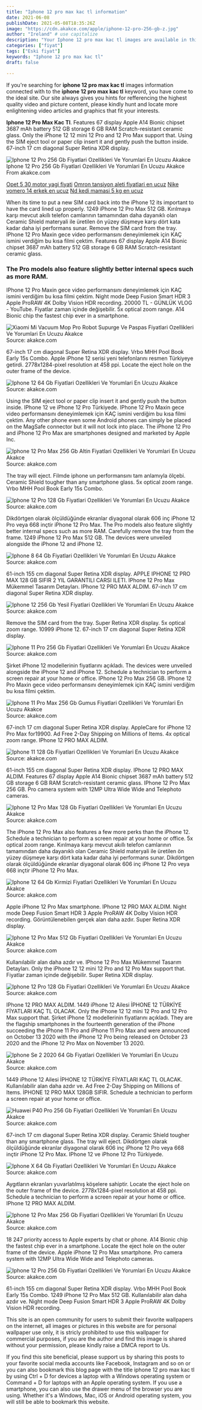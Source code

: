```yaml
---
title: "Iphone 12 pro max kac tl information"
date: 2021-06-08
publishDate: 2021-05-08T18:35:26Z
image: "https://cdn.akakce.com/apple/iphone-12-pro-256-gb-z.jpg"
author: "Ireland" # use capitalize
description: "Your Iphone 12 pro max kac tl images are available in this site. Iphone 12 pro max kac tl are a topic that is being searched for and liked by netizens now. You can Get the Iphone 12 pro max kac tl files here. Find and Download all free photos."
categories: ["fiyat"]
tags: ["Eski fiyat"]
keywords: "Iphone 12 pro max kac tl"
draft: false

---
```


If you're searching for **iphone 12 pro max kac tl** images information connected with to the **iphone 12 pro max kac tl** keyword, you have come to the ideal  site.  Our site always  gives you  hints  for refferencing  the highest  quality video and picture  content, please kindly hunt and locate more enlightening video articles and graphics  that fit your interests.

**Iphone 12 Pro Max Kac Tl**. Features 67 display Apple A14 Bionic chipset 3687 mAh battery 512 GB storage 6 GB RAM Scratch-resistant ceramic glass. Only the iPhone 12 12 mini 12 Pro and 12 Pro Max support that. Using the SIM eject tool or paper clip insert it and gently push the button inside. 67-inch 17 cm diagonal Super Retina XDR display.

![Iphone 12 Pro 256 Gb Fiyatlari Ozellikleri Ve Yorumlari En Ucuzu Akakce](https://cdn.akakce.com/apple/iphone-12-pro-256-gb-z.jpg "Iphone 12 Pro 256 Gb Fiyatlari Ozellikleri Ve Yorumlari En Ucuzu Akakce")
Iphone 12 Pro 256 Gb Fiyatlari Ozellikleri Ve Yorumlari En Ucuzu Akakce From akakce.com

[Opet 5 30 motor yagi fiyati](/opet-5-30-motor-yagi-fiyati/)
[Omron tansiyon aleti fiyatlari en ucuz](/omron-tansiyon-aleti-fiyatlari-en-ucuz/)
[Nike vomero 14 erkek en ucuz](/nike-vomero-14-erkek-en-ucuz/)
[Nd kedi mamasi 5 kg en ucuz](/nd-kedi-mamasi-5-kg-en-ucuz/)

When its time to put a new SIM card back into the iPhone 12 its important to have the card lined up properly. 1249 iPhone 12 Pro Max 512 GB. Kırılmaya karşı mevcut akıllı telefon camlarının tamamından daha dayanıklı olan Ceramic Shield materyali ile üretilen ön yüzey düşmeye karşı dört kata kadar daha iyi performans sunar. Remove the SIM card from the tray. IPhone 12 Pro Maxin gece video performansını deneyimlemek için KAÇ ismini verdiğim bu kısa filmi çektim. Features 67 display Apple A14 Bionic chipset 3687 mAh battery 512 GB storage 6 GB RAM Scratch-resistant ceramic glass.

### The Pro models also feature slightly better internal specs such as more RAM.

IPhone 12 Pro Maxin gece video performansını deneyimlemek için KAÇ ismini verdiğim bu kısa filmi çektim. Night mode Deep Fusion Smart HDR 3 Apple ProRAW 4K Dolby Vision HDR recording. 20000 TL - GÜNLÜK VLOG - YouTube. Fiyatlar zaman içinde değişebilir. 5x optical zoom range. A14 Bionic chip the fastest chip ever in a smartphone.


![Xiaomi Mi Vacuum Mop Pro Robot Supurge Ve Paspas Fiyatlari Ozellikleri Ve Yorumlari En Ucuzu Akakce](https://cdn.akakce.com/xiaomi/xiaomi-mi-vacuum-mop-pro-ve-paspas-z.jpg "Xiaomi Mi Vacuum Mop Pro Robot Supurge Ve Paspas Fiyatlari Ozellikleri Ve Yorumlari En Ucuzu Akakce")
Source: akakce.com

67-inch 17 cm diagonal Super Retina XDR display. Vrbo MHH Pool Book Early 15s Combo. Apple iPhone 12 serisi yeni telefonlarını resmen Türkiyeye getirdi. 2778x1284-pixel resolution at 458 ppi. Locate the eject hole on the outer frame of the device.

![Iphone 12 64 Gb Fiyatlari Ozellikleri Ve Yorumlari En Ucuzu Akakce](https://cdn.akakce.com/apple/iphone-12-64-gb-z.jpg "Iphone 12 64 Gb Fiyatlari Ozellikleri Ve Yorumlari En Ucuzu Akakce")
Source: akakce.com

Using the SIM eject tool or paper clip insert it and gently push the button inside. IPhone 12 ve iPhone 12 Pro Türkiyede. IPhone 12 Pro Maxin gece video performansını deneyimlemek için KAÇ ismini verdiğim bu kısa filmi çektim. Any other phone even some Android phones can simply be placed on the MagSafe connector but it will not lock into place. The iPhone 12 Pro and iPhone 12 Pro Max are smartphones designed and marketed by Apple Inc.

![Iphone 12 Pro Max 256 Gb Altin Fiyatlari Ozellikleri Ve Yorumlari En Ucuzu Akakce](https://cdn.akakce.com/apple/iphone-12-pro-max-256-gb-altin-z.jpg "Iphone 12 Pro Max 256 Gb Altin Fiyatlari Ozellikleri Ve Yorumlari En Ucuzu Akakce")
Source: akakce.com

The tray will eject. Filmde iphone un performansını tam anlamıyla ölçebi. Ceramic Shield tougher than any smartphone glass. 5x optical zoom range. Vrbo MHH Pool Book Early 15s Combo.

![Iphone 12 Pro 128 Gb Fiyatlari Ozellikleri Ve Yorumlari En Ucuzu Akakce](https://cdn.akakce.com/apple/iphone-12-pro-128-gb-z.jpg "Iphone 12 Pro 128 Gb Fiyatlari Ozellikleri Ve Yorumlari En Ucuzu Akakce")
Source: akakce.com

Dikdörtgen olarak ölçüldüğünde ekranlar diyagonal olarak 606 inç iPhone 12 Pro veya 668 inçtir iPhone 12 Pro Max. The Pro models also feature slightly better internal specs such as more RAM. Carefully remove the tray from the frame. 1249 iPhone 12 Pro Max 512 GB. The devices were unveiled alongside the iPhone 12 and iPhone 12.

![Iphone 8 64 Gb Fiyatlari Ozellikleri Ve Yorumlari En Ucuzu Akakce](https://cdn.akakce.com/apple/iphone-8-64-gb-z.jpg "Iphone 8 64 Gb Fiyatlari Ozellikleri Ve Yorumlari En Ucuzu Akakce")
Source: akakce.com

61-inch 155 cm diagonal Super Retina XDR display. APPLE IPHONE 12 PRO MAX 128 GB SIFIR 2 YIL GARANTILI CARSI ILETI. IPhone 12 Pro Max Mükemmel Tasarım Detayları. IPhone 12 PRO MAX ALDIM. 67-inch 17 cm diagonal Super Retina XDR display.

![Iphone 12 256 Gb Yesil Fiyatlari Ozellikleri Ve Yorumlari En Ucuzu Akakce](https://cdn.akakce.com/apple/iphone-12-256-gb-yesil-z.jpg "Iphone 12 256 Gb Yesil Fiyatlari Ozellikleri Ve Yorumlari En Ucuzu Akakce")
Source: akakce.com

Remove the SIM card from the tray. Super Retina XDR display. 5x optical zoom range. 10999 iPhone 12. 67-inch 17 cm diagonal Super Retina XDR display.

![Iphone 11 Pro 256 Gb Fiyatlari Ozellikleri Ve Yorumlari En Ucuzu Akakce](https://cdn.akakce.com/apple/iphone-11-pro-256-gb-z.jpg "Iphone 11 Pro 256 Gb Fiyatlari Ozellikleri Ve Yorumlari En Ucuzu Akakce")
Source: akakce.com

Şirket iPhone 12 modellerinin fiyatlarını açıkladı. The devices were unveiled alongside the iPhone 12 and iPhone 12. Schedule a technician to perform a screen repair at your home or office. IPhone 12 Pro Max 256 GB. IPhone 12 Pro Maxin gece video performansını deneyimlemek için KAÇ ismini verdiğim bu kısa filmi çektim.

![Iphone 11 Pro Max 256 Gb Gumus Fiyatlari Ozellikleri Ve Yorumlari En Ucuzu Akakce](https://cdn.akakce.com/apple/iphone-11-pro-max-256-gb-gumus-z.jpg "Iphone 11 Pro Max 256 Gb Gumus Fiyatlari Ozellikleri Ve Yorumlari En Ucuzu Akakce")
Source: akakce.com

67-inch 17 cm diagonal Super Retina XDR display. AppleCare for iPhone 12 Pro Max for19900. Ad Free 2-Day Shipping on Millions of Items. 4x optical zoom range. IPhone 12 PRO MAX ALDIM.

![Iphone 11 128 Gb Fiyatlari Ozellikleri Ve Yorumlari En Ucuzu Akakce](https://cdn.akakce.com/apple/iphone-11-128-gb-z.jpg "Iphone 11 128 Gb Fiyatlari Ozellikleri Ve Yorumlari En Ucuzu Akakce")
Source: akakce.com

61-inch 155 cm diagonal Super Retina XDR display. IPhone 12 PRO MAX ALDIM. Features 67 display Apple A14 Bionic chipset 3687 mAh battery 512 GB storage 6 GB RAM Scratch-resistant ceramic glass. IPhone 12 Pro Max 256 GB. Pro camera system with 12MP Ultra Wide Wide and Telephoto cameras.

![Iphone 12 Pro Max 128 Gb Fiyatlari Ozellikleri Ve Yorumlari En Ucuzu Akakce](https://cdn.akakce.com/apple/iphone-12-pro-max-128-gb-z.jpg "Iphone 12 Pro Max 128 Gb Fiyatlari Ozellikleri Ve Yorumlari En Ucuzu Akakce")
Source: akakce.com

The iPhone 12 Pro Max also features a few more perks than the iPhone 12. Schedule a technician to perform a screen repair at your home or office. 5x optical zoom range. Kırılmaya karşı mevcut akıllı telefon camlarının tamamından daha dayanıklı olan Ceramic Shield materyali ile üretilen ön yüzey düşmeye karşı dört kata kadar daha iyi performans sunar. Dikdörtgen olarak ölçüldüğünde ekranlar diyagonal olarak 606 inç iPhone 12 Pro veya 668 inçtir iPhone 12 Pro Max.

![Iphone 12 64 Gb Kirmizi Fiyatlari Ozellikleri Ve Yorumlari En Ucuzu Akakce](https://cdn.akakce.com/apple/iphone-12-64-gb-kirmizi-z.jpg "Iphone 12 64 Gb Kirmizi Fiyatlari Ozellikleri Ve Yorumlari En Ucuzu Akakce")
Source: akakce.com

Apple iPhone 12 Pro Max smartphone. IPhone 12 PRO MAX ALDIM. Night mode Deep Fusion Smart HDR 3 Apple ProRAW 4K Dolby Vision HDR recording. Görüntülenebilen gerçek alan daha azdır. Super Retina XDR display.

![Iphone 12 Pro Max 512 Gb Fiyatlari Ozellikleri Ve Yorumlari En Ucuzu Akakce](https://cdn.akakce.com/apple/iphone-12-pro-max-512-gb-z.jpg "Iphone 12 Pro Max 512 Gb Fiyatlari Ozellikleri Ve Yorumlari En Ucuzu Akakce")
Source: akakce.com

Kullanılabilir alan daha azdır ve. IPhone 12 Pro Max Mükemmel Tasarım Detayları. Only the iPhone 12 12 mini 12 Pro and 12 Pro Max support that. Fiyatlar zaman içinde değişebilir. Super Retina XDR display.

![Iphone 12 Pro 128 Gb Fiyatlari Ozellikleri Ve Yorumlari En Ucuzu Akakce](https://cdn.akakce.com/apple/iphone-12-pro-128-gb-4-z.jpg "Iphone 12 Pro 128 Gb Fiyatlari Ozellikleri Ve Yorumlari En Ucuzu Akakce")
Source: akakce.com

IPhone 12 PRO MAX ALDIM. 1449 iPhone 12 Ailesi İPHONE 12 TÜRKİYE FİYATLARI KAÇ TL OLACAK. Only the iPhone 12 12 mini 12 Pro and 12 Pro Max support that. Şirket iPhone 12 modellerinin fiyatlarını açıkladı. They are the flagship smartphones in the fourteenth generation of the iPhone succeeding the iPhone 11 Pro and iPhone 11 Pro Max and were announced on October 13 2020 with the iPhone 12 Pro being released on October 23 2020 and the iPhone 12 Pro Max on November 13 2020.

![Iphone Se 2 2020 64 Gb Fiyatlari Ozellikleri Ve Yorumlari En Ucuzu Akakce](https://cdn.akakce.com/apple/iphone-se-2-2020-64-gb-z.jpg "Iphone Se 2 2020 64 Gb Fiyatlari Ozellikleri Ve Yorumlari En Ucuzu Akakce")
Source: akakce.com

1449 iPhone 12 Ailesi İPHONE 12 TÜRKİYE FİYATLARI KAÇ TL OLACAK. Kullanılabilir alan daha azdır ve. Ad Free 2-Day Shipping on Millions of Items. İPHONE 12 PRO MAX 128GB SIFIR. Schedule a technician to perform a screen repair at your home or office.

![Huawei P40 Pro 256 Gb Fiyatlari Ozellikleri Ve Yorumlari En Ucuzu Akakce](https://cdn.akakce.com/huawei/huawei-p40-pro-256-gb-z.jpg "Huawei P40 Pro 256 Gb Fiyatlari Ozellikleri Ve Yorumlari En Ucuzu Akakce")
Source: akakce.com

67-inch 17 cm diagonal Super Retina XDR display. Ceramic Shield tougher than any smartphone glass. The tray will eject. Dikdörtgen olarak ölçüldüğünde ekranlar diyagonal olarak 606 inç iPhone 12 Pro veya 668 inçtir iPhone 12 Pro Max. IPhone 12 ve iPhone 12 Pro Türkiyede.

![Iphone X 64 Gb Fiyatlari Ozellikleri Ve Yorumlari En Ucuzu Akakce](https://cdn.akakce.com/apple/iphone-x-64-gb-z.jpg "Iphone X 64 Gb Fiyatlari Ozellikleri Ve Yorumlari En Ucuzu Akakce")
Source: akakce.com

Aygıtların ekranları yuvarlatılmış köşelere sahiptir. Locate the eject hole on the outer frame of the device. 2778x1284-pixel resolution at 458 ppi. Schedule a technician to perform a screen repair at your home or office. IPhone 12 PRO MAX ALDIM.

![Iphone 12 Pro Max 256 Gb Fiyatlari Ozellikleri Ve Yorumlari En Ucuzu Akakce](https://cdn.akakce.com/apple/iphone-12-pro-max-256-gb-z.jpg "Iphone 12 Pro Max 256 Gb Fiyatlari Ozellikleri Ve Yorumlari En Ucuzu Akakce")
Source: akakce.com

18 247 priority access to Apple experts by chat or phone. A14 Bionic chip the fastest chip ever in a smartphone. Locate the eject hole on the outer frame of the device. Apple iPhone 12 Pro Max smartphone. Pro camera system with 12MP Ultra Wide Wide and Telephoto cameras.

![Iphone 12 Pro 256 Gb Fiyatlari Ozellikleri Ve Yorumlari En Ucuzu Akakce](https://cdn.akakce.com/apple/iphone-12-pro-256-gb-z.jpg "Iphone 12 Pro 256 Gb Fiyatlari Ozellikleri Ve Yorumlari En Ucuzu Akakce")
Source: akakce.com

61-inch 155 cm diagonal Super Retina XDR display. Vrbo MHH Pool Book Early 15s Combo. 1249 iPhone 12 Pro Max 512 GB. Kullanılabilir alan daha azdır ve. Night mode Deep Fusion Smart HDR 3 Apple ProRAW 4K Dolby Vision HDR recording.

This site is an open community for users to submit their favorite wallpapers on the internet, all images or pictures in this website are for personal wallpaper use only, it is stricly prohibited to use this wallpaper for commercial purposes, if you are the author and find this image is shared without your permission, please kindly raise a DMCA report to Us.

If you find this site beneficial, please support us by sharing this posts to your favorite social media accounts like Facebook, Instagram and so on or you can also bookmark this blog page with the title iphone 12 pro max kac tl by using Ctrl + D for devices a laptop with a Windows operating system or Command + D for laptops with an Apple operating system. If you use a smartphone, you can also use the drawer menu of the browser you are using. Whether it's a Windows, Mac, iOS or Android operating system, you will still be able to bookmark this website.
